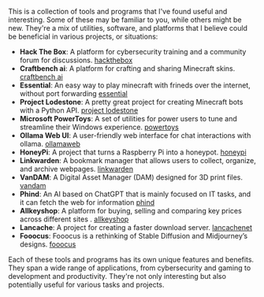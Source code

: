 This is a collection of tools and programs that I've found useful and interesting. Some of these may be familiar to you, while others might be new. They're a mix of utilities, software, and platforms that I believe could be beneficial in various projects, or situations:

-   **Hack The Box**: A platform for cybersecurity training and a community forum for discussions.  [hackthebox](https://www.hackthebox.com/)
-   **Craftbench ai**: A platform for crafting and sharing Minecraft skins.  [craftbench ai](https://discord.gg/craftbench)
-   **Essential**: An easy way to play minecraft with frineds over the internet, without port forwarding  [essential](https://essential.gg/)
-   **Project Lodestone**: A pretty great project for creating Minecraft bots with a Python API.  [project lodestone](https://github.com/the-lodestone-project/Lodestone)
-   **Microsoft PowerToys**: A set of utilities for power users to tune and streamline their Windows experience.  [powertoys](https://github.com/microsoft/PowerToys)
-   **Ollama Web UI**: A user-friendly web interface for chat interactions with ollama.  [ollamaweb](https://github.com/ollama-webui/ollama-webui)
-   **HoneyPi**: A project that turns a Raspberry Pi into a honeypot.  [honeypi](https://github.com/mattymcfatty/HoneyPi)
-   **Linkwarden**: A bookmark manager that allows users to collect, organize, and archive webpages.  [linkwarden](https://linkwarden.app/)
-   **VanDAM**: A Digital Asset Manager (DAM) designed for 3D print files.  [vandam](https://github.com/Floppy/van_dam)
-   **Phind**: An AI based on ChatGPT that is mainly focused on IT tasks, and it can fetch the web for information  [phind](https://www.phind.com/)
-   **Allkeyshop**: A platform for buying, selling and comparing key prices across different sites .  [allkeyshop](https://www.allkeyshop.com/)
-   **Lancache**: A project for creating a faster download server.  [lancachenet](https://github.com/lancachenet/)
-   **Fooocus**: Fooocus is a rethinking of Stable Diffusion and Midjourney’s designs. [fooocus](https://github.com/lllyasviel/Fooocus)

Each of these tools and programs has its own unique features and benefits. They span a wide range of applications, from cybersecurity and gaming to development and productivity. They're not only interesting but also potentially useful for various tasks and projects.
